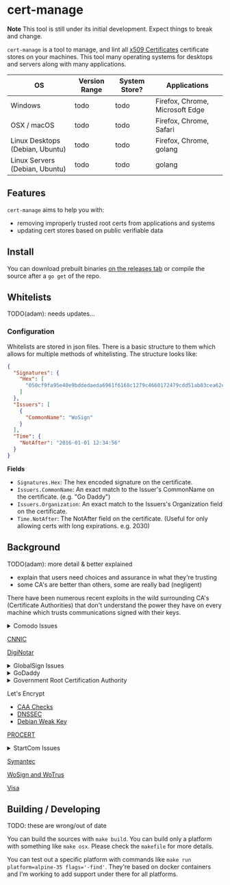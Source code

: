 # cert-manage

**Note** This tool is still under its initial development. Expect things to break and change.

`cert-manage` is a tool to manage, and lint all [x509 Certificates](https://en.wikipedia.org/wiki/X.509) certificate stores on your machines. This tool many operating systems for desktops and servers along with many applications.


|  OS  | Version Range | System Store? | Applications |
|------|-----------|------|--------------|
| Windows | todo | todo | Firefox, Chrome, Microsoft Edge |
| OSX / macOS | todo | todo | Firefox, Chrome, Safari |
| Linux Desktops (Debian, Ubuntu) | todo | todo | Firefox, Chrome, golang |
| Linux Servers (Debian, Ubuntu) | todo | todo | golang |


## Features

`cert-manage` aims to help you with:

- removing improperly trusted root certs from applications and systems
- updating cert stores based on public verifiable data

## Install

You can download prebuilt binaries [on the releases tab](https://github.com/adamdecaf/cert-manage/releases) or compile the source after a `go get` of the repo.

## Whitelists

TODO(adam): needs updates...

### Configuration

Whitelists are stored in json files. There is a basic structure to them which allows for multiple methods of whitelisting. The structure looks like:

```json
{
  "Signatures": {
    "Hex": [
      "050cf9fa95e40e9bddedaeda6961f6168c1279c4660172479cdd51ab03cea62c"
    ]
  },
  "Issuers": [
    {
      "CommonName": "WoSign"
    }
  ],
  "Time": {
    "NotAfter": "2016-01-01 12:34:56"
  }
}
```

**Fields**

- `Signatures.Hex`: The hex encoded signature on the certificate.
- `Issuers.CommonName`: An exact match to the Issuer's CommonName on the certificate. (e.g. "Go Daddy")
- `Issuers.Organization`: An exact match to the Issuers's Organization field on the certificate.
- `Time.NotAfter`: The NotAfter field on the certificate. (Useful for only allowing certs with long expirations. e.g. 2030)


## Background

TODO(adam): more detail & better explained

- explain that users need choices and assurance in what they're trusting
- some CA's are better than others, some are really bad (negligent)

There have been numerous recent exploits in the wild surrounding CA's (Certificate Authorities) that don't understand the power they have on every machine which trusts communications signed with their keys.

<details>
<summary>Comodo Issues</summary>

#### Invalid domains

Comodo issued certs for invalid domains. In specific, `www.sb` which should not have been generated. It has since [been revoked](https://crt.sh/?id=34242572).

#### OCR to validate documents

OCR is a process in which algorithms try to find and understand human/computer writing in digital documents. This process is far from perfect and should only be used as a means of creating faster processes prior to human validation steps. It was found that [OCR algorithms could lead to bogus (and fradulent)](https://bugzilla.mozilla.org/show_bug.cgi?id=1311713) certificates being generated.

</details>

[CNNIC](https://blog.mozilla.org/security/2015/03/23/revoking-trust-in-one-cnnic-intermediate-certificate/)

[DigiNotar](https://en.wikipedia.org/wiki/DigiNotar)

<details>
<summary>GlobalSign Issues</summary>

#### Accidental cross-signing

GlobalSign accidently revoked an intermediate certificates in a policy error.

[Customer release](https://downloads.globalsign.com/acton/fs/blocks/showLandingPage/a/2674/p/p-008f/t/page/fm/0)

> Dear Valued GlobalSign Customer,

> As most of you are aware, we are experiencing an internal process issue (details below) that is impacting your business. While we have identified the root-cause, we deeply apologize for the problems this is causing you and wanted to ensure you that we are actively resolving the issue.

> GlobalSign manages several root certificates and for compatibility and browser ubiquity reasons provides several cross-certificates between those roots to maximize the effectiveness across a variety of platforms.  As part of a planned exercise to remove some of those links, a cross-certificate linking two roots together was revoked.  CRL responses had been operational for 1 week, however an unexpected consequence of providing OCSP responses became apparent this morning, in that some browsers incorrectly inferred that the cross-signed root had revoked intermediates, which was not the case.

> GlobalSign has since removed the cross-certificate from the OCSP database and cleared all caches. However, the global nature of CDNs and effectiveness of caching continued to push some of those responses out as far as end users.  End users cannot always easily clear their caches, either through lack of knowledge or lack of permission.  New users (visitors) are not affected as they will now receive good responses.

> The problem will correct itself in 4 days as the cached responses expire, which we know is not ideal. However, in the meantime, GlobalSign will be providing an alternative issuing CA for customers to use instead, issued by a different root which was not affected by the cross that was revoked, but offering the same ubiquity and does not require to reissue the certificate itself.

> We are currently working on the detailed instructions to help you resolve the issue and will communicate those instruction to you shortly.

> Thank you for your patience.

> Lila Kee
> Chief Product Officer
> GMO GlobalSign

> US +1 603-570-7060 | UK +44 1622 766 766 | EU +32 16 89 1900
> www.globalsign.com/en
</details>

<details>
<summary>GoDaddy</summary>

TODO(adam): explain

https://groups.google.com/forum/?hl=en#!msg/mozilla.dev.security.policy/Htujoyq-pO8/uRBcS2TmBQAJ

</details>

<details>
<summary>Government Root Certification Authority</summary>

My phone has a "Government Root Certification Authority" CA installed

http://grca.nat.gov.tw/GRCAeng/htdocs/index.html  <-- Is it this cert?, todo: check

https://www.idmanagement.gov/IDM/s/article_content_old?tag=a0Gt0000000SfwP
https://https.cio.gov/certificates/#does-the-us-government-operate-a-publicly-trusted-certificate-authority?
</details>

Let's Encrypt

- [CAA Checks](https://groups.google.com/forum/#!topic/mozilla.dev.security.policy/SrAhO4ye4G8)
- [DNSSEC](https://groups.google.com/d/msg/mozilla.dev.security.policy/r9QM8tNqxx0/ZmnWwTXoAQAJ)
- [Debian Weak Key](https://groups.google.com/forum/#!topic/mozilla.dev.security.policy/WL_-9pVhZf8)

[PROCERT](https://wiki.mozilla.org/CA:PROCERT_Issues)

<details>
<summary>StartCom Issues</summary>

#### StartEncrypt

StartEncrypt was created out of jealousy of the success from LetsEncrypt.

Quickly after launch, it was discovered that StartEncrypt had a severe vulnerability in that certificates would be issues for domains not under the requestor's control.

> Recently, one of our hackers (Thijs Alkemade) found a critical vulnerability in StartCom’s new StartEncrypt tool, that allows an attacker to gain valid SSL certificates for domains he does not control.

[News Link](https://www.computest.nl/blog/startencrypt-considered-harmful-today/)

#### StartCom & Qihoo Incidents

Mozilla had a posting where [some issues with StartCom were found](https://groups.google.com/forum/#!topic/mozilla.dev.security.policy/TbDYE69YP8E).
</details>

[Symantec](https://wiki.mozilla.org/CA:Symantec_Issues)

[WoSign and WoTrus](https://wiki.mozilla.org/CA:WoSign_Issues)

[Visa](https://groups.google.com/d/msg/mozilla.dev.security.policy/NNV3zvX43vE/rae9kNkWAgAJ)


## Building / Developing

TODO: these are wrong/out of date

You can build the sources with `make build`. You can build only a platform with something like `make osx`. Please check the `makefile` for more details.

You can test out a specific platform with commands like `make run platform=alpine-35 flags='-find'`. They're based on docker containers and I'm working to add support under there for all platforms.
